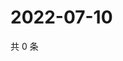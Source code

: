 # 2022-07-10

共 0 条

<!-- BEGIN WEIBO -->
<!-- 最后更新时间 Sun Jul 10 2022 14:19:33 GMT+0800 (China Standard Time) -->

<!-- END WEIBO -->
